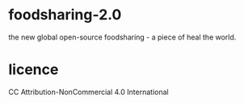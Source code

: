 foodsharing-2.0
===============

the new global open-source foodsharing - a piece of heal the world.

licence
===============
CC Attribution-NonCommercial 4.0 International
